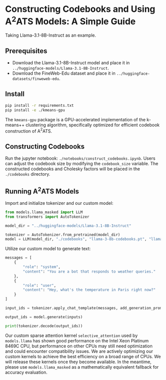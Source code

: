 # Constructing Codebooks and Using A$^2$ATS Models: A Simple Guide

Taking Llama-3.1-8B-Instruct as an example.

## Prerequisites

- Download the Llama-3.1-8B-Instruct model and place it in `../huggingface-models/Llama-3.1-8B-Instruct`.
- Download the FineWeb-Edu dataset and place it in `../huggingface-datasets/finweweb-edu`.

## Install

```bash
pip install -r requirements.txt
pip install -e ./kmeans-gpu
```

The `kmeans-gpu` package is a GPU-accelerated implementation of the k-means++ clustering algorithm, specifically optimized for efficient codebook construction of A$^2$ATS.

## Constructing Codebooks

Run the jupyter notebook: `./notebooks/construct_codebooks.ipynb`. Users can adjust the codebook size by modifying the `codebook_size` variable. The constructed codebooks and Cholesky factors will be placed in the `./codebooks` directory.

## Running A$^2$ATS Models

Import and initialize tokenizer and our custom model:

```python
from models.llama_masked import LLM
from transformers import AutoTokenizer

model_dir = "../huggingface-models/Llama-3.1-8B-Instruct"

tokenizer = AutoTokenizer.from_pretrained(model_dir)
model = LLM(model_dir, "./codebooks", "llama-3-8b-codebooks.pt", "llama-3-8b-cholesky_factors.pt", topk=0.03)
```

Utilize our custom model to generate text:

```python
messages = [
    {
        "role": "system", 
        "content": "You are a bot that responds to weather queries."
    },
    {
        "role": "user", 
        "content": "Hey, what's the temperature in Paris right now?"
    }
]

input_ids = tokenizer.apply_chat_template(messages, add_generation_prompt=True)

output_ids = model.generate(inputs)

print(tokenizer.decode(output_ids))
```

Our custom sparse attention kernel `selective_attention` used by `models.llama` has shown good performance on the Intel Xeon Platinum 8469C CPU, but performance on other CPUs may still need optimization and could encounter compatibility issues. We are actively optimizing our custom kernels to achieve the best efficiency on a broad range of CPUs. We will release these kernels once they become available. In the meantime, please use `models.llama_masked` as a mathematically equivalent fallback for accuracy evaluation.